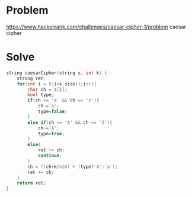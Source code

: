# Problem
https://www.hackerrank.com/challenges/caesar-cipher-1/problem
caesar cipher

# Solve
```c++
string caesarCipher(string s, int k) {
    string ret;
    for(int i = 0;i<s.size();i++){
        char ch = s[i];
        bool type;
        if(ch >= 'a' && ch <= 'z'){
            ch-='a';
            type=false;
        }  
        else if(ch >= 'A' && ch <= 'Z'){
            ch-='A';
            type=true;
        }
        else{
            ret += ch;
            continue;
        }
        ch = ((ch+k)%26) + (type?'A':'a');
        ret += ch;
    }
    return ret;
}
```
